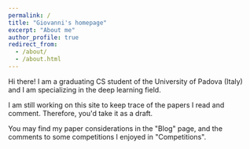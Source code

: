 ```yaml
---
permalink: /
title: "Giovanni's homepage"
excerpt: "About me"
author_profile: true
redirect_from: 
  - /about/
  - /about.html
---
```


Hi there! I am a graduating CS student of the University of Padova (Italy) and I am specializing in the deep learning field. 

I am still working on this site to keep trace of the papers I read and comment. Therefore, you'd take it as a draft.

You may find my paper considerations in the "Blog" page, and the comments to some competitions I enjoyed in "Competitions".

